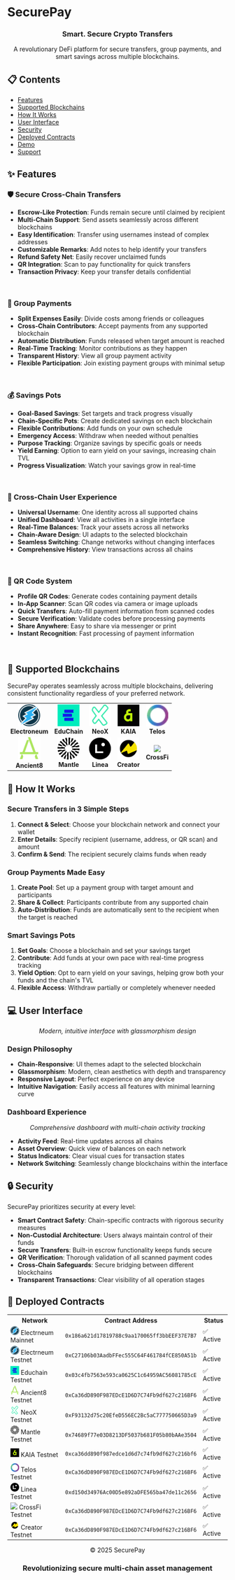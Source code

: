# SecurePay

<div align="center">
  
  <h3>Smart. Secure Crypto Transfers</h3>
  
  <p>A revolutionary DeFi platform for secure transfers, group payments, and smart savings across multiple blockchains.</p>
</div>

## 📋 Contents

- [Features](#-features)
- [Supported Blockchains](#-supported-blockchains)
- [How It Works](#-how-it-works)
- [User Interface](#-user-interface)
- [Security](#-security)
- [Deployed Contracts](#-deployed-contracts)
- [Demo](#-demo)
- [Support](#-support)

## ✨ Features

### 🛡️ Secure Cross-Chain Transfers


- **Escrow-Like Protection**: Funds remain secure until claimed by recipient
- **Multi-Chain Support**: Send assets seamlessly across different blockchains
- **Easy Identification**: Transfer using usernames instead of complex addresses
- **Customizable Remarks**: Add notes to help identify your transfers
- **Refund Safety Net**: Easily recover unclaimed funds
- **QR Integration**: Scan to pay functionality for quick transfers
- **Transaction Privacy**: Keep your transfer details confidential

<br clear="right"/>

### 👥 Group Payments


- **Split Expenses Easily**: Divide costs among friends or colleagues
- **Cross-Chain Contributors**: Accept payments from any supported blockchain
- **Automatic Distribution**: Funds released when target amount is reached
- **Real-Time Tracking**: Monitor contributions as they happen
- **Transparent History**: View all group payment activity
- **Flexible Participation**: Join existing payment groups with minimal setup

<br clear="right"/>

### 💰 Savings Pots


- **Goal-Based Savings**: Set targets and track progress visually
- **Chain-Specific Pots**: Create dedicated savings on each blockchain
- **Flexible Contributions**: Add funds on your own schedule
- **Emergency Access**: Withdraw when needed without penalties
- **Purpose Tracking**: Organize savings by specific goals or needs
- **Yield Earning**: Option to earn yield on your savings, increasing chain TVL
- **Progress Visualization**: Watch your savings grow in real-time

<br clear="right"/>

### 🔄 Cross-Chain User Experience


- **Universal Username**: One identity across all supported chains
- **Unified Dashboard**: View all activities in a single interface
- **Real-Time Balances**: Track your assets across all networks
- **Chain-Aware Design**: UI adapts to the selected blockchain
- **Seamless Switching**: Change networks without changing interfaces
- **Comprehensive History**: View transactions across all chains

<br clear="right"/>

### 📱 QR Code System


- **Profile QR Codes**: Generate codes containing payment details
- **In-App Scanner**: Scan QR codes via camera or image uploads
- **Quick Transfers**: Auto-fill payment information from scanned codes
- **Secure Verification**: Validate codes before processing payments
- **Share Anywhere**: Easy to share via messenger or print
- **Instant Recognition**: Fast processing of payment information


<br clear="right"/>

## 🔗 Supported Blockchains

SecurePay operates seamlessly across multiple blockchains, delivering consistent functionality regardless of your preferred network.

<div align="center">
  <table>
    <tr>
      <td align="center"><img src="/public/chains/electroneum.png" width="50px"><br><b>Electroneum</b></td>
      <td align="center"><img src="/public/chains/educhain.png" width="50px"><br><b>EduChain</b></td>
      <td align="center"><img src="/public/chains/neox.png" width="50px"><br><b>NeoX</b></td>
      <td align="center"><img src="/public/chains/kaia.png" width="50px"><br><b>KAIA</b></td>
      <td align="center"><img src="/public/chains/telos.png" width="50px"><br><b>Telos</b></td>
    </tr>
    <tr>
      <td align="center"><img src="/public/chains/ancient8.png" width="50px"><br><b>Ancient8</b></td>
      <td align="center"><img src="/public/chains/mantle.png" width="50px"><br><b>Mantle</b></td>
      <td align="center"><img src="/public/chains/linea.png" width="50px"><br><b>Linea</b></td>
      <td align="center"><img src="/public/chains/creator.png" width="50px"><br><b>Creator</b></td>
      <td align="center"><img src="/public/chains/crossfi.png" width="50px"><br><b>CrossFi</b></td>
    </tr>
  </table>
</div>

## 🚀 How It Works

### Secure Transfers in 3 Simple Steps

1. **Connect & Select**: Choose your blockchain network and connect your wallet
2. **Enter Details**: Specify recipient (username, address, or QR scan) and amount
3. **Confirm & Send**: The recipient securely claims funds when ready

### Group Payments Made Easy

1. **Create Pool**: Set up a payment group with target amount and participants
2. **Share & Collect**: Participants contribute from any supported chain
3. **Auto-Distribution**: Funds are automatically sent to the recipient when the target is reached

### Smart Savings Pots

1. **Set Goals**: Choose a blockchain and set your savings target
2. **Contribute**: Add funds at your own pace with real-time progress tracking
3. **Yield Option**: Opt to earn yield on your savings, helping grow both your funds and the chain's TVL
4. **Flexible Access**: Withdraw partially or completely whenever needed

## 💻 User Interface

<div align="center">
  <p><i>Modern, intuitive interface with glassmorphism design</i></p>
</div>

### Design Philosophy

- **Chain-Responsive**: UI themes adapt to the selected blockchain
- **Glassmorphism**: Modern, clean aesthetics with depth and transparency
- **Responsive Layout**: Perfect experience on any device
- **Intuitive Navigation**: Easily access all features with minimal learning curve

### Dashboard Experience

<div align="center">
  <p><i>Comprehensive dashboard with multi-chain activity tracking</i></p>
</div>

- **Activity Feed**: Real-time updates across all chains
- **Asset Overview**: Quick view of balances on each network
- **Status Indicators**: Clear visual cues for transaction states
- **Network Switching**: Seamlessly change blockchains within the interface

## 🔒 Security

SecurePay prioritizes security at every level:

- **Smart Contract Safety**: Chain-specific contracts with rigorous security measures
- **Non-Custodial Architecture**: Users always maintain control of their funds
- **Secure Transfers**: Built-in escrow functionality keeps funds secure
- **QR Verification**: Thorough validation of all scanned payment codes
- **Cross-Chain Safeguards**: Secure bridging between different blockchains
- **Transparent Transactions**: Clear visibility of all operation stages

## 📃 Deployed Contracts

<div align="center">
  <table>
    <tr>
      <th>Network</th>
      <th>Contract Address</th>
      <th>Status</th>
    </tr>
    <tr>
      <td><img src="/public/chains/electroneum.png" width="20"> Electrneum Mainnet</td>
      <td><code>0x186a621d17819788c9aa170065ff3bbEEF37E7B7</code></td>
      <td>✅ Active</td>
    </tr>
    <tr>
      <td><img src="/public/chains/electroneum.png" width="20"> Electrneum Testnet</td>
      <td><code>0xC27106b03AadbFFec555C64F461784fCE850A51b</code></td>
      <td>✅ Active</td>
    </tr>
    <tr>
      <td><img src="/public/chains/educhain.png" width="20"> Educhain Testnet</td>
      <td><code>0x03c4fb7563e593ca0625C1c64959AC56081785cE</code></td>
      <td>✅ Active</td>
    </tr>
    <tr>
      <td><img src="/public/chains/ancient8.png" width="20"> Ancient8 Testnet</td>
      <td><code>0xCa36dD890F987EDcE1D6D7C74Fb9df627c216BF6</code></td>
      <td>✅ Active</td>
    </tr>
    <tr>
      <td><img src="/public/chains/neox.png" width="20"> NeoX Testnet</td>
      <td><code>0xF93132d75c20EfeD556EC2Bc5aC777750665D3a9</code></td>
      <td>✅ Active</td>
    </tr>
    <tr>
      <td><img src="/public/chains/mantle.png" width="20"> Mantle Testnet</td>
      <td><code>0x74689f77e03D8213DF5037b681F05b80bAAe3504</code></td>
      <td>✅ Active</td>
    </tr>
    <tr>
      <td><img src="/public/chains/kaia.png" width="20"> KAIA Testnet</td>
      <td><code>0xca36dd890f987edce1d6d7c74fb9df627c216bf6</code></td>
      <td>✅ Active</td>
    </tr>
    <tr>
      <td><img src="/public/chains/telos.png" width="20"> Telos Testnet</td>
      <td><code>0xCa36dD890F987EDcE1D6D7C74Fb9df627c216BF6</code></td>
      <td>✅ Active</td>
    </tr>
    <tr>
      <td><img src="/public/chains/linea.png" width="20"> Linea Testnet</td>
      <td><code>0xd150d34976Ac00D5e892aDFE565ba47de11c2656</code></td>
      <td>✅ Active</td>
    </tr>
    <tr>
      <td><img src="/public/chains/crossfi.png" width="20"> CrossFi Testnet</td>
      <td><code>0xCa36dD890F987EDcE1D6D7C74Fb9df627c216BF6</code></td>
      <td>✅ Active</td>
    </tr>
    <tr>
      <td><img src="/public/chains/creator.png" width="20"> Creator Testnet</td>
      <td><code>0xCa36dD890F987EDcE1D6D7C74Fb9df627c216BF6</code></td>
      <td>✅ Active</td>
    </tr>
  </table>
</div>



<div align="center">
  <p>© 2025 SecurePay</p>
  <h3>Revolutionizing secure multi-chain asset management</h3>
</div>
